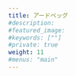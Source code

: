 ```yaml
---
title: アードベッグ
#description: 
#featured_image: 
#keywords: [""]
#private: true
weight: 11
#menus: "main"
---
```

